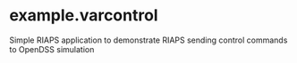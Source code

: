 # example.varcontrol
Simple RIAPS application to demonstrate RIAPS sending control commands to OpenDSS simulation
